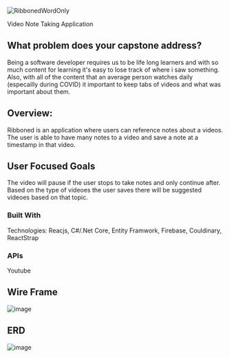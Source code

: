 ![RibbonedWordOnly](https://user-images.githubusercontent.com/38992646/104129001-96e81c00-5338-11eb-937b-7b008866719e.png)

Video Note Taking Application

## What problem does your capstone address?
Being a software developer requires us to be life long learners and with so much content for learning it's easy to lose track of where i saw something. Also, with all of the content that an average person watches daily (especailly during COVID) it important to keep tabs of videos and what was important about them. 

## Overview:
Ribboned is an application where users can reference notes about a videos. The user is able to have many notes to a video and save a note at a timestamp in that video. 

## User Focused Goals
The video will pause if the user stops to take notes and only continue after. Based on the type of videoes the user saves there will be suggested videoes based on that topic. 

### Built With
Technologies: Reacjs, C#/.Net Core, Entity Framwork, Firebase, Couldinary, ReactStrap

### APIs 
Youtube

## Wire Frame
![image](https://user-images.githubusercontent.com/38992646/104128824-c5192c00-5337-11eb-8920-43e22e8b5a09.png)

## ERD 
![image](https://user-images.githubusercontent.com/38992646/104129734-7c637200-533b-11eb-971a-83c2cfa37c45.png)
